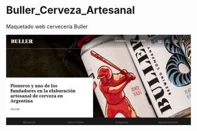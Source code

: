 # Buller_Cerveza_Artesanal
Maquetado web cervecería Buller

<img src="/bullet.png" alt="Buller Beer"/>
